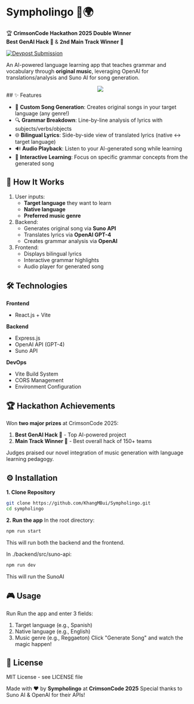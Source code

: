 # Sympholingo 🎵🌍

🏆 **CrimsonCode Hackathon 2025 Double Winner**  
**Best GenAI Hack 🥇** & **2nd Main Track Winner 🥈**

[![Devpost Submission](https://img.shields.io/badge/Devpost-View%20Project-blue)](https://devpost.com/software/sympholingo)

An AI-powered language learning app that teaches grammar and vocabulary through **original music**, leveraging OpenAI for translations/analysis and Suno AI for song generation.

<div align="center">
   <img src='![image](https://github.com/user-attachments/assets/22ba7612-d059-433d-bfb3-b57b3115929a)' />
</div>
## ✨ Features

- 🎸 **Custom Song Generation**: Creates original songs in your target language (any genre!)
- 🔍 **Grammar Breakdown**: Line-by-line analysis of lyrics with subjects/verbs/objects
- 🌐 **Bilingual Lyrics**: Side-by-side view of translated lyrics (native ↔ target language)
- 🔊 **Audio Playback**: Listen to your AI-generated song while learning
- 🧠 **Interactive Learning**: Focus on specific grammar concepts from the generated song

## 🚀 How It Works

1. User inputs:
   - **Target language** they want to learn
   - **Native language**
   - **Preferred music genre**
2. Backend:
   - Generates original song via **Suno API**
   - Translates lyrics via **OpenAI GPT-4**
   - Creates grammar analysis via **OpenAI**
3. Frontend:
   - Displays bilingual lyrics
   - Interactive grammar highlights
   - Audio player for generated song

## 🛠️ Technologies

**Frontend**  
- React.js + Vite

**Backend**  
- Express.js
- OpenAI API (GPT-4)
- Suno API

**DevOps**  
- Vite Build System
- CORS Management
- Environment Configuration

## 🏆 Hackathon Achievements

Won **two major prizes** at CrimsonCode 2025:
1. **Best GenAI Hack 🥇** - Top AI-powered project
2. **Main Track Winner 🥈** - Best overall hack of 150+ teams

Judges praised our novel integration of music generation with language learning pedagogy.

## ⚙️ Installation

**1. Clone Repository**
```bash
git clone https://github.com/KhangMBui/Sympholingo.git
cd sympholingo
```

**2. Run the app**
In the root directory:
```bash
npm run start
```
This will run both the backend and the frontend.

In ./backend/src/suno-api:
```bash
npm run dev
```
This will run the SunoAI

## 🎮 Usage
Run
Run the app and enter 3 fields:
1. Target language (e.g., Spanish)
2. Native language (e.g., English)
3. Music genre (e.g., Reggaeton)
Click "Generate Song" and watch the magic happen!


## 📄 License
MIT License - see LICENSE file

Made with ❤️ by **Sympholingo** at **CrimsonCode 2025**
Special thanks to Suno AI & OpenAI for their APIs!
